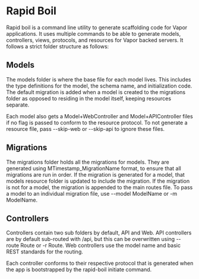 # Rapid Boil

Rapid boil is a command line utility to generate scaffolding code for Vapor
applications. It uses multiple commands to be able to generate models, controllers,
views, protocols, and resources for Vapor backed servers. It follows a strict folder
structure as follows:

## Models
The models folder is where the base file for each model lives. This includes
the type definitions for the model, the schema name, and initialization code. The
default migration is added when a model is created to the migrations folder as
opposed to residing in the model itself, keeping resources separate.

Each model also gets a Model+WebController and Model+APIController files if no
flag is passed to conform to the resource protocol. To not generate a resource
file, pass --skip-web or --skip-api to ignore these files.

## Migrations
The migrations folder holds all the migrations for models. They are generated using
MTimestamp_MigrationName format, to ensure that all migrations are run in order.
If the migration is generated for a model, that models resource folder is updated
to include the migration. If the migration is not for a model, the migration
is appended to the main routes file. To pass a model to an individual migration
file, use --model ModelName or -m ModelName.

## Controllers
Controllers contain two sub folders by default, API and Web. API controllers are
by default sub-routed with /api, but this can be overwritten using --route Route
or -r Route. Web controllers use the model name and basic REST standards for the
routing.

Each controller conforms to their respective protocol that is generated when the
app is bootstrapped by the rapid-boil initiate command.
